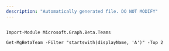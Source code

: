 ```yaml
---
description: "Automatically generated file. DO NOT MODIFY"
---
```


```powershellv2

Import-Module Microsoft.Graph.Beta.Teams

Get-MgBetaTeam -Filter "startswith(displayName, 'A')" -Top 2 

```